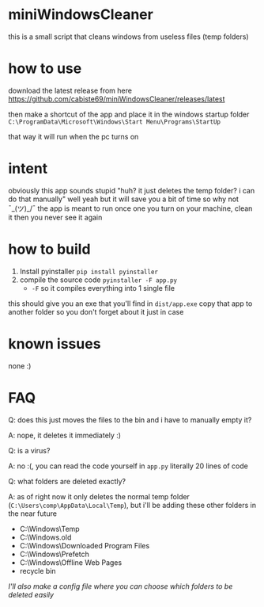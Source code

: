 # miniWindowsCleaner
this is a small script that cleans windows from useless files (temp folders)

# how to use
download the latest release from here https://github.com/cabiste69/miniWindowsCleaner/releases/latest

then make a shortcut of the app and place it in the windows startup folder `C:\ProgramData\Microsoft\Windows\Start Menu\Programs\StartUp`

that way it will run when the pc turns on

# intent 
obviously this app sounds stupid "huh? it just deletes the temp folder? i can do that manually"
well yeah but it will save you a bit of time so why not ¯\_(ツ)_/¯
the app is meant to run once one you turn on your machine, clean it then you never see it again

# how to build

1. Install pyinstaller `pip install pyinstaller`
2. compile the source code `pyinstaller -F app.py`
   - `-F` so it compiles everything into 1 single file

this should give you an exe that you'll find in `dist/app.exe`
copy that app to another folder so you don't forget about it just in case

# known issues 
none :)

# FAQ
Q: does this just moves the files to the bin and i have to manually empty it?

A: nope, it deletes it immediately :)

Q: is a virus?

A: no :(, you can read the code yourself in `app.py` literally 20 lines of code

Q: what folders are deleted exactly?

A: as of right now it only deletes the normal temp folder (`C:\Users\comp\AppData\Local\Temp`), but i'll be adding these other folders in the near future
   - C:\Windows\Temp
   - C:\Windows.old
   - C:\Windows\Downloaded Program Files
   - C:\Windows\Prefetch
   - C:\Windows\Offline Web Pages
   - recycle bin

  *I'll also make a config file where you can choose which folders to be deleted easily*